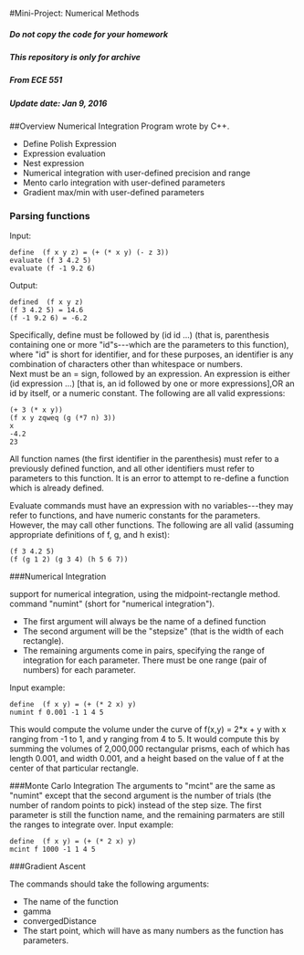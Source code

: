 #Mini-Project: Numerical Methods
##### Do not copy the code for your homework
##### This repository is only for archive
##### From ECE 551
##### Update date: Jan 9, 2016
##Overview
Numerical Integration Program wrote by C++. 

* Define Polish Expression
* Expression evaluation
* Nest expression
* Numerical integration with user-defined precision and range
* Mento carlo integration with user-defined parameters
* Gradient max/min with user-defined parameters

### Parsing functions

Input:

	define  (f x y z) = (+ (* x y) (- z 3))
	evaluate (f 3 4.2 5)
	evaluate (f -1 9.2 6)
  
Output:

	defined  (f x y z)
	(f 3 4.2 5) = 14.6
	(f -1 9.2 6) = -6.2

Specifically, define must be followed by (id id ...)  (that is, parenthesis containing one or more "id"s---which are the parameters to this function), where "id" is short for identifier, and for these purposes, an identifier is any combination of characters other than whitespace or numbers.   	
Next must be an = sign, followed by an expression.  An expression is either (id expression ...) [that is, an id followed by one or more expressions],OR an id by itself, or a numeric constant.  The following are all valid expressions:
    
    (+ 3 (* x y))
    (f x y zqweq (g (*7 n) 3))
    x
    -4.2
    23
    
All function names (the first identifier in the parenthesis) must refer to a previously defined function, and all other identifiers must refer to parameters to this function.  It is an error to attempt to re-define a function which is already defined.

Evaluate commands must have an expression with no variables---they may refer to functions, and have numeric constants for the parameters.  However, the may call other functions.  The following are all valid (assuming appropriate definitions of f, g, and h exist):

	(f 3 4.2 5)
	(f (g 1 2) (g 3 4) (h 5 6 7))

###Numerical Integration

support for numerical integration, using the midpoint-rectangle method.
command "numint" (short for "numerical integration").

* The first argument will always be the name of a defined function
* The second argument will be the "stepsize" (that is the width of each rectangle).
* The remaining arguments come in pairs, specifying the range of integration for each parameter. There must be one range (pair of numbers) for each parameter.

Input example:

	define  (f x y) = (+ (* 2 x) y)
	numint f 0.001 -1 1 4 5

This would compute the volume under the curve of f(x,y) = 2*x + y with x ranging from -1 to 1, and y ranging from 4 to 5.   It would compute this by summing the volumes of 2,000,000 rectangular prisms, each of which has length 0.001, and width 0.001, and a height based on the value of f at the center of that particular rectangle.

###Monte Carlo Integration
The arguments to "mcint" are the same as "numint" except that the second argument is the number of trials (the number of random points to pick) instead of the step size.  The first parameter is still the function name, and the remaining parmaters are still the ranges to integrate over.
Input example:

	define  (f x y) = (+ (* 2 x) y)
	mcint f 1000 -1 1 4 5
	
###Gradient Ascent

The commands should take the following arguments:

  * The name of the function
  * gamma
  * convergedDistance
  * The start point, which will have as many numbers as the function has parameters.
      
